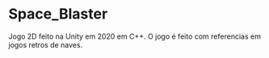 # Space_Blaster
 Jogo 2D feito na Unity em 2020 em C++. O jogo é feito com referencias em jogos retros de naves. 
